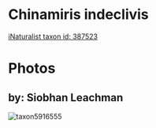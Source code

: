 
Chinamiris indeclivis
=====================
  
[iNaturalist taxon id: 387523](https://www.inaturalist.org/taxa/387523)
# Photos

## by: Siobhan Leachman
  
![taxon5916555](https://inaturalist-open-data.s3.amazonaws.com/photos/6231885/medium.jpg)